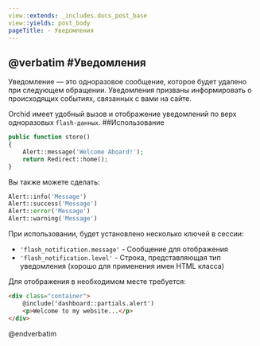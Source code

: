 ```yaml
---
view::extends: _includes.docs_post_base
view::yields: post_body
pageTitle: - Уведомления
---
```

@verbatim
#Уведомления
----------
Уведомление — это одноразовое сообщение, которое будет удалено при следующем обращении.
Уведомления призваны информировать о происходящих событиях, связанных с вами на сайте.

Orchid имеет удобный вызов и отображение уведомлений по верх одноразовых `flash-данных`.
##Использование

```php
public function store()
{
    Alert::message('Welcome Aboard!');
    return Redirect::home();
}
```

Вы также можете сделать:

```php
Alert::info('Message')
Alert::success('Message')
Alert::error('Message')
Alert::warning('Message')
```


При использовании, будет установлено несколько ключей в сессии:

- `'flash_notification.message'` - Сообщение для отображения
- `'flash_notification.level'` - Строка, представляющая тип уведомления (хорошо для применения имен HTML класса)


Для отображения в необходимом месте требуется:
```html
<div class="container">
    @include('dashboard::partials.alert')
    <p>Welcome to my website...</p>
</div>
```
@endverbatim
